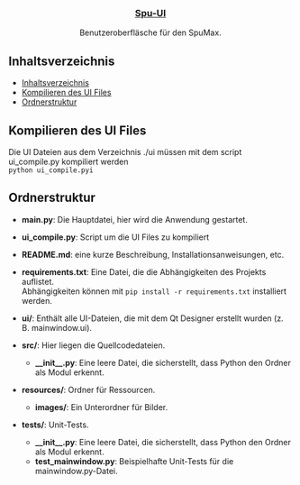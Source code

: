 
<br />
<h3 align="center"><a href="">Spu-UI</a></h3>
    <p align="center">
    Benutzeroberfläsche für den SpuMax.
    </p>
</p>

<!-- TABLE OF CONTENT> -->
## Inhaltsverzeichnis

- [Inhaltsverzeichnis](#Inhaltsverzeichnis)
- [Kompilieren des UI Files](#Kompilieren)
- [Ordnerstruktur](#Ordnerstruktur)


## Kompilieren des UI Files
Die UI Dateien aus dem Verzeichnis ./ui müssen mit dem script ui_compile.py kompiliert werden<br />
`python ui_compile.pyi`      

## Ordnerstruktur
- **main.py**: Die Hauptdatei, hier wird die Anwendung gestartet.
- **ui_compile.py**:  Script um die UI Files zu kompiliert

- **README.md**: eine kurze Beschreibung, Installationsanweisungen, etc.

- **requirements.txt**: Eine Datei, die die Abhängigkeiten des Projekts auflistet.<br />
  Abhängigkeiten können mit `pip install -r requirements.txt` installiert werden.

- **ui/**: Enthält alle UI-Dateien, die mit dem Qt Designer erstellt wurden (z. B. mainwindow.ui).

- **src/**: Hier liegen die Quellcodedateien.
  - **\_\_init\_\_.py**: Eine leere Datei, die sicherstellt, dass Python den Ordner als Modul erkennt. 

- **resources/**: Ordner für Ressourcen.
  - **images/**: Ein Unterordner für Bilder.

- **tests/**: Unit-Tests.
  - **\_\_init\_\_.py**: Eine leere Datei, die sicherstellt, dass Python den Ordner als Modul erkennt. 
  - **test_mainwindow.py**: Beispielhafte Unit-Tests für die mainwindow.py-Datei.
